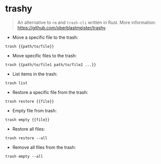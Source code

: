 # trashy

> An alternative to `rm` and `trash-cli` written in Rust.
> More information: <https://github.com/oberblastmeister/trashy>.

- Move a specific file to the trash:

`trash {{path/to/file}}`

- Move specific files to the trash:

`trash {{path/to/file1 path/to/file2 ...}}`

- List items in the trash:

`trash list`

- Restore a specific file from the trash:

`trash restore {{file}}`

- Empty file from trash:

`trash empty {{file}}`

- Restore all files:

`trash restore --all`

- Remove all files from the trash:

`trash empty --all`
